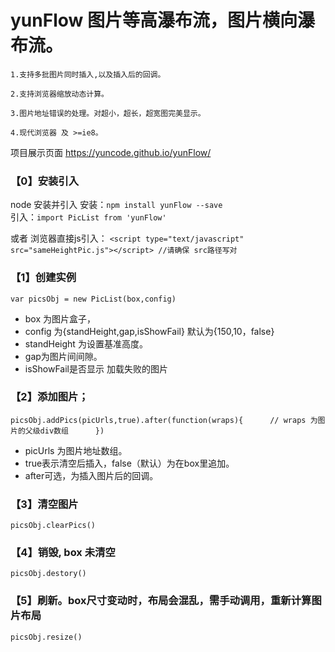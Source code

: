 # yunFlow 图片等高瀑布流，图片横向瀑布流。


	1.支持多批图片同时插入,以及插入后的回调。

	2.支持浏览器缩放动态计算。

	3.图片地址错误的处理。对超小，超长，超宽图完美显示。

	4.现代浏览器 及 >=ie8。

项目展示页面 https://yuncode.github.io/yunFlow/
### 【0】安装引入
node 安装并引入 
安装：`npm install yunFlow --save`  
引入：`import PicList from 'yunFlow'`  

或者 
浏览器直接js引入：
`<script type="text/javascript" src="sameHeightPic.js"></script> //请确保 src路径写对` 


### 【1】创建实例 
`var picsObj = new PicList(box,config) `  
    
* 	box 为图片盒子，   
*	config 为{standHeight,gap,isShowFail}   默认为{150,10，false}
* 	standHeight 为设置基准高度。     
* 	gap为图片间间隙。    
*	isShowFail是否显示 加载失败的图片



### 【2】添加图片；
`picsObj.addPics(picUrls,true).after(function(wraps){     
	// wraps 为图片的父级div数组     
})`      
     
*	picUrls 为图片地址数组。
*	true表示清空后插入，false（默认）为在box里追加。        
*	after可选，为插入图片后的回调。     


	
### 【3】清空图片
  `picsObj.clearPics()`

### 【4】销毁, box 未清空
`picsObj.destory()`

### 【5】刷新。box尺寸变动时，布局会混乱，需手动调用，重新计算图片布局
 `picsObj.resize()`
